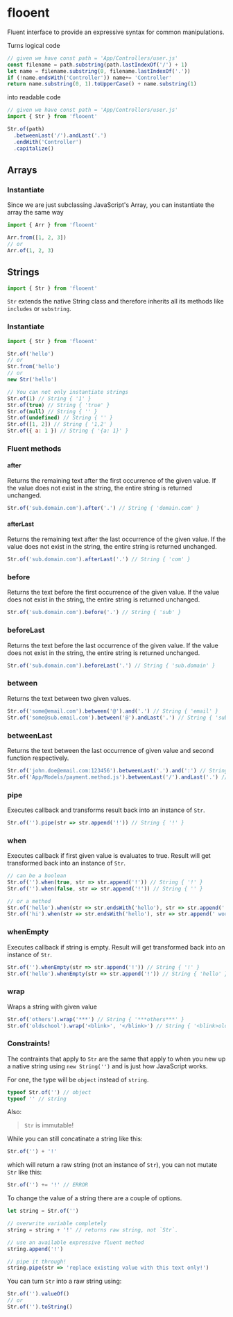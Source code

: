 # flooent

Fluent interface to provide an expressive syntax for common manipulations.

Turns logical code

```javascript
// given we have const path = 'App/Controllers/user.js'
const filename = path.substring(path.lastIndexOf('/') + 1)
let name = filename.substring(0, filename.lastIndexOf('.'))
if (!name.endsWith('Controller')) name+= 'Controller'
return name.substring(0, 1).toUpperCase() + name.substring(1)
```

into readable code

```javascript
// given we have const path = 'App/Controllers/user.js'
import { Str } from 'flooent'

Str.of(path)
  .betweenLast('/').andLast('.')
  .endWith('Controller')
  .capitalize()
```

## Arrays

### Instantiate

Since we are just subclassing JavaScript's Array, you can instantiate the array the same way

```javascript
import { Arr } from 'flooent'

Arr.from([1, 2, 3])
// or
Arr.of(1, 2, 3)
```

## Strings

```javascript
import { Str } from 'flooent'
```

`Str` extends the native String class and therefore inherits all its methods like `includes` or `substring`.

### Instantiate

```javascript
import { Str } from 'flooent'

Str.of('hello')
// or
Str.from('hello')
// or
new Str('hello')

// You can not only instantiate strings
Str.of(1) // String { '1' }
Str.of(true) // String { 'true' }
Str.of(null) // String { '' }
Str.of(undefined) // String { '' }
Str.of([1, 2]) // String { '1,2' }
Str.of({ a: 1 }) // String { '{a: 1}' }
```

### Fluent methods

#### after

Returns the remaining text after the first occurrence of the given value. If the value does not exist in the string, the entire string is returned unchanged.

```javascript
Str.of('sub.domain.com').after('.') // String { 'domain.com' }
```

#### afterLast

Returns the remaining text after the last occurrence of the given value. If the value does not exist in the string, the entire string is returned unchanged.

```javascript
Str.of('sub.domain.com').afterLast('.') // String { 'com' }
```

### before

Returns the text before the first occurrence of the given value. If the value does not exist in the string, the entire string is returned unchanged.

```javascript
Str.of('sub.domain.com').before('.') // String { 'sub' }
```

### beforeLast

Returns the text before the last occurrence of the given value. If the value does not exist in the string, the entire string is returned unchanged.

```javascript
Str.of('sub.domain.com').beforeLast('.') // String { 'sub.domain' }
```

### between

Returns the text between two given values.

```javascript
Str.of('some@email.com').between('@').and('.') // String { 'email' }
Str.of('some@sub.email.com').between('@').andLast('.') // String { 'sub.email' }
```

### betweenLast

Returns the text between the last occurrence of given value and second function respectively.

```javascript
Str.of('john.doe@email.com:123456').betweenLast('.').and(':') // String { 'com' }
Str.of('App/Models/payment.method.js').betweenLast('/').andLast('.') // String { 'payment.method' }
```

### pipe

Executes callback and transforms result back into an instance of `Str`.

```javascript
Str.of('').pipe(str => str.append('!')) // String { '!' }
```

### when

Executes callback if first given value is evaluates to true. Result will get transformed back into an instance of `Str`.

```javascript
// can be a boolean
Str.of('').when(true, str => str.append('!')) // String { '!' }
Str.of('').when(false, str => str.append('!')) // String { '' }

// or a method
Str.of('hello').when(str => str.endsWith('hello'), str => str.append(' world')) // String { 'hello world' }
Str.of('hi').when(str => str.endsWith('hello'), str => str.append(' world')) // String { 'hello' }
```

### whenEmpty

Executes callback if string is empty. Result will get transformed back into an instance of `Str`.

```javascript
Str.of('').whenEmpty(str => str.append('!')) // String { '!' }
Str.of('hello').whenEmpty(str => str.append('!')) // String { 'hello' }
```

### wrap

Wraps a string with given value

```javascript
Str.of('others').wrap('***') // String { '***others***' }
Str.of('oldschool').wrap('<blink>', '</blink>') // String { '<blink>oldschool</blink>' }
```

### Constraints!

The contraints that apply to `Str` are the same that apply to when you new up a native string using `new String('')` and is just how JavaScript works.

For one, the type will be `object` instead of `string`.

```javascript
typeof Str.of('') // object
typeof '' // string
```

Also:

> `Str` is immutable!

While you can still concatinate a string like this:

```javascript
Str.of('') + '!'
```

which will return a raw string (not an instance of `Str`), you can not mutate `Str` like this:

```javascript
Str.of('') += '!' // ERROR
```

To change the value of a string there are a couple of options.

```javascript
let string = Str.of('')

// overwrite variable completely
string = string + '!' // returns raw string, not `Str`.

// use an available expressive fluent method
string.append('!')

// pipe it through!
string.pipe(str => 'replace existing value with this text only!')
```

You can turn `Str` into a raw string using:

```javascript
Str.of('').valueOf()
// or
Str.of('').toString()
```